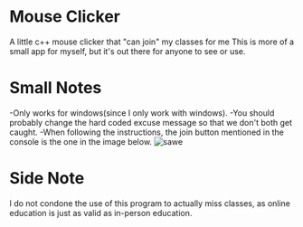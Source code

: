 # Mouse Clicker
 A little c++ mouse clicker that "can join" my classes for me
 This is more of a small app for myself, but it's out there for anyone to see or use.
# Small Notes
 -Only works for windows(since I only work with windows). 
 -You should probably change the hard coded excuse message so that we don't both get caught.
 -When following the instructions, the join button mentioned in the console is the one in the image below.
 ![sawe](https://user-images.githubusercontent.com/78666890/116772460-8c6ca200-aa4f-11eb-92e6-fa2065e320ed.PNG)
 
# Side Note
 I do not condone the use of this program to actually miss classes, as online education is just as valid as in-person education.
 
